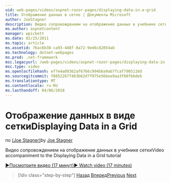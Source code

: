 ```yaml
---
uid: web-pages/videos/aspnet-razor-pages/displaying-data-in-a-grid
title: Отображение данных в сетке | Документы Microsoft
author: JoeStagner
description: Видео сопровождением на отображение данных в учебнике сетки
ms.author: aspnetcontent
manager: wpickett
ms.date: 02/25/2011
ms.topic: article
ms.assetid: 76ac6b38-ca93-4d8f-8a72-9e46c82054ab
ms.technology: dotnet-webpages
ms.prod: .net-framework
msc.legacyurl: /web-pages/videos/aspnet-razor-pages/displaying-data-in-a-grid
msc.type: video
ms.openlocfilehash: ef7e4a89362af6766c994b6a9ab7fcaf7905116d
ms.sourcegitcommit: f8852267f463b62d7f975e56bea9aa3f68fbbdeb
ms.translationtype: MT
ms.contentlocale: ru-RU
ms.lasthandoff: 04/06/2018
---
```

<a name="displaying-data-in-a-grid"></a><span data-ttu-id="21630-103">Отображение данных в виде сетки</span><span class="sxs-lookup"><span data-stu-id="21630-103">Displaying Data in a Grid</span></span>
====================
<span data-ttu-id="21630-104">по [(Joe Stagner)](https://github.com/JoeStagner)</span><span class="sxs-lookup"><span data-stu-id="21630-104">by [Joe Stagner](https://github.com/JoeStagner)</span></span>

<span data-ttu-id="21630-105">Видео сопровождением на отображение данных в учебнике сетки</span><span class="sxs-lookup"><span data-stu-id="21630-105">Video accompaniment to the Displaying Data in a Grid tutorial</span></span>

[<span data-ttu-id="21630-106">&#9654;Посмотрите видео (17 минут)</span><span class="sxs-lookup"><span data-stu-id="21630-106">&#9654; Watch video (17 minutes)</span></span>](https://channel9.msdn.com/Blogs/ASP-NET-Site-Videos/displaying-data-in-a-grid)

> [!div class="step-by-step"]
> <span data-ttu-id="21630-107">[Назад](working-with-data-part-2.md)
> [Вперед](displaying-data-in-a-chart-part-1.md)</span><span class="sxs-lookup"><span data-stu-id="21630-107">[Previous](working-with-data-part-2.md)
[Next](displaying-data-in-a-chart-part-1.md)</span></span>
